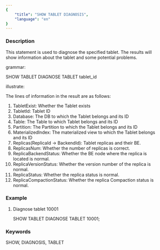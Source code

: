 ```yaml
---
{
    "title": "SHOW TABLET DIAGNOSIS",
    "language": "en"
}
---
```


<!-- 
Licensed to the Apache Software Foundation (ASF) under one
or more contributor license agreements.  See the NOTICE file
distributed with this work for additional information
regarding copyright ownership.  The ASF licenses this file
to you under the Apache License, Version 2.0 (the
"License"); you may not use this file except in compliance
with the License.  You may obtain a copy of the License at
  http://www.apache.org/licenses/LICENSE-2.0
Unless required by applicable law or agreed to in writing,
software distributed under the License is distributed on an
"AS IS" BASIS, WITHOUT WARRANTIES OR CONDITIONS OF ANY
KIND, either express or implied.  See the License for the
specific language governing permissions and limitations
under the License.
-->


### Description

This statement is used to diagnose the specified tablet. The results will show information about the tablet and some potential problems.

grammar:

SHOW TABLET DIAGNOSE TABLET tablet_id

illustrate:

The lines of information in the result are as follows:
1. TabletExist:                         Whether the Tablet exists
2. TabletId:                            Tablet ID
3. Database:                            The DB to which the Tablet belongs and its ID
4. Table:                               The Table to which Tablet belongs and its ID
5. Partition:                           The Partition to which the Tablet belongs and its ID
6. MaterializedIndex:                   The materialized view to which the Tablet belongs and its ID
7. Replicas(ReplicaId -> BackendId):    Tablet replicas and their BE.
8. ReplicasNum:                         Whether the number of replicas is correct.
9. ReplicaBackendStatus:                Whether the BE node where the replica is located is normal.
10. ReplicaVersionStatus:                Whether the version number of the replica is normal.
11. ReplicaStatus:                       Whether the replica status is normal.
12. ReplicaCompactionStatus:             Whether the replica Compaction status is normal.

### Example

1. Diagnose tablet 10001

    SHOW TABLET DIAGNOSE TABLET 10001;

### Keywords

SHOW, DIAGNOSIS, TABLET
